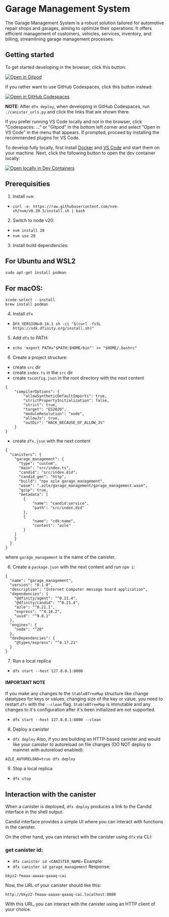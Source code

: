 # Garage Management System

The Garage Management System is a robust solution tailored for automotive repair shops and garages, aiming to optimize their operations. It offers efficient management of customers, vehicles, services, inventory, and billing, streamlining garage management processes.

## Getting started

To get started developing in the browser, click this button:

[![Open in Gitpod](https://gitpod.io/button/open-in-gitpod.svg)](https://gitpod.io/#https://github.com/dacadeorg/icp-message-board-contract)

If you rather want to use GitHub Codespaces, click this button instead:

[![Open in GitHub Codespaces](https://github.com/codespaces/badge.svg)](https://codespaces.new/dacadeorg/icp-message-board-contract?quickstart=1)

**NOTE**: After `dfx deploy`, when developing in GitHub Codespaces, run `./canister_urls.py` and click the links that are shown there.

If you prefer running VS Code locally and not in the browser, click "Codespaces: ..." or "Gitpod" in the bottom left corner and select "Open in VS Code" in the menu that appears.
If prompted, proceed by installing the recommended plugins for VS Code.

To develop fully locally, first install [Docker](https://www.docker.com/get-started/) and [VS Code](https://code.visualstudio.com/) and start them on your machine.
Next, click the following button to open the dev container locally:

[![Open locally in Dev Containers](https://img.shields.io/static/v1?label=Dev%20Containers&message=Open&color=blue&logo=visualstudiocode)](https://vscode.dev/redirect?url=vscode://ms-vscode-remote.remote-containers/cloneInVolume?url=https://github.com/dacadeorg/icp-message-board-contract)

## Prerequisities

1. Install `nvm`:

- `curl -o- https://raw.githubusercontent.com/nvm-sh/nvm/v0.39.3/install.sh | bash`

2. Switch to node v20:

- `nvm install 20`
- `nvm use 20`

3. Install build dependencies:

## For Ubuntu and WSL2

```
sudo apt-get install podman
```

## For macOS:

```
xcode-select --install
brew install podman
```

4. Install `dfx`

- `DFX_VERSION=0.16.1 sh -ci "$(curl -fsSL https://sdk.dfinity.org/install.sh)"`

5. Add `dfx` to PATH:

- `echo 'export PATH="$PATH:$HOME/bin"' >> "$HOME/.bashrc"`

6. Create a project structure:

- create `src` dir
- create `index.ts` in the `src` dir
- create `tsconfig.json` in the root directory with the next content

```
{
    "compilerOptions": {
        "allowSyntheticDefaultImports": true,
        "strictPropertyInitialization": false,
        "strict": true,
        "target": "ES2020",
        "moduleResolution": "node",
        "allowJs": true,
        "outDir": "HACK_BECAUSE_OF_ALLOW_JS"
    }
}
```

- create `dfx.json` with the next content

```
{
  "canisters": {
    "garage_management": {
      "type": "custom",
      "main": "src/index.ts",
      "candid": "src/index.did",
      "candid_gen": "http",
      "build": "npx azle garage_management",
      "wasm": ".azle/garage_management/garage_management.wasm",
      "gzip": true,
      "metadata": [
        {
            "name": "candid:service",
            "path": "src/index.did"
        },
        {
            "name": "cdk:name",
            "content": "azle"
        }
    ]
    }
  }
}

```

where `garage_management` is the name of the canister.

6. Create a `package.json` with the next content and run `npm i`:

```
{
  "name": "garage_management",
  "version": "0.1.0",
  "description": "Internet Computer message board application",
  "dependencies": {
    "@dfinity/agent": "^0.21.4",
    "@dfinity/candid": "^0.21.4",
    "azle": "^0.21.1",
    "express": "^4.18.2",
    "uuid": "^9.0.1"
  },
  "engines": {
    "node": "^20"
  },
  "devDependencies": {
    "@types/express": "^4.17.21"
  }
}

```

7. Run a local replica

- `dfx start --host 127.0.0.1:8000`

#### IMPORTANT NOTE

If you make any changes to the `StableBTreeMap` structure like change datatypes for keys or values, changing size of the key or value, you need to restart `dfx` with the `--clean` flag. `StableBTreeMap` is immutable and any changes to it's configuration after it's been initialized are not supported.

- `dfx start --host 127.0.0.1:8000 --clean`

8. Deploy a canister

- `dfx deploy`
  Also, if you are building an HTTP-based canister and would like your canister to autoreload on file changes (DO NOT deploy to mainnet with autoreload enabled):

```
AZLE_AUTORELOAD=true dfx deploy
```

9. Stop a local replica

- `dfx stop`

## Interaction with the canister

When a canister is deployed, `dfx deploy` produces a link to the Candid interface in the shell output.

Candid interface provides a simple UI where you can interact with functions in the canister.

On the other hand, you can interact with the canister using `dfx` via CLI:

### get canister id:

- `dfx canister id <CANISTER_NAME>`
  Example:
- `dfx canister id garage_management`
  Response:

```
bkyz2-fmaaa-aaaaa-qaaaq-cai
```

Now, the URL of your canister should like this:

```
http://bkyz2-fmaaa-aaaaa-qaaaq-cai.localhost:8000
```

With this URL, you can interact with the canister using an HTTP client of your choice. 